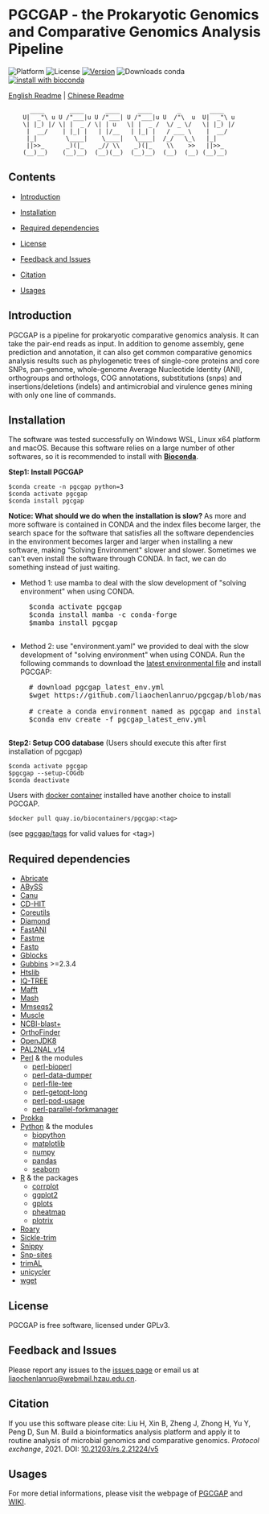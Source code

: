 # PGCGAP - the Prokaryotic Genomics and Comparative Genomics Analysis Pipeline
![Platform](https://badgen.net/badge/platform/WSL,Linux,macOS?list=|)
![License](https://badgen.net/github/license/liaochenlanruo/pgcgap)
[![Version](https://anaconda.org/bioconda/pgcgap/badges/version.svg)](https://anaconda.org/bioconda/pgcgap)
![Downloads conda](https://img.shields.io/conda/dn/bioconda/pgcgap.svg?style=flat)
[![install with bioconda](https://img.shields.io/badge/install%20with-bioconda-brightgreen.svg?style=flat)](http://bioconda.github.io/recipes/pgcgap/README.html)


[English Readme](https://liaochenlanruo.github.io/pgcgap?_blank) | [Chinese Readme](https://liaochenlanruo.github.io/2019/04/28/PGCGAP%E4%B8%AD%E6%96%87%E8%AF%B4%E6%98%8E/?_blank)


		  ____       ____      ____     ____       _        ____    
		U|  _"\ u U /"___|u U /"___| U /"___|u U  /"\  u  U|  _"\ u 
		\| |_) |/ \| |  _ / \| | u   \| |  _ /  \/ _ \/   \| |_) |/ 
		 |  __/    | |_| |   | |/__   | |_| |   / ___ \    |  __/   
		 |_|        \____|    \____|   \____|  /_/   \_\   |_|      
		 ||>>_      _)(|_    _// \\    _)(|_    \\    >>   ||>>_    
		(__)__)    (__)__)  (__)(__)  (__)__)  (__)  (__) (__)__)   


## Contents

- [Introduction](#introduction)
- [Installation](#installation)
- [Required dependencies](#required-dependencies)
- [License](#license)
- [Feedback and Issues](#feedback-and-issues)
- [Citation](#citation)

- [Usages](#usages)

## Introduction

PGCGAP is a pipeline for prokaryotic comparative genomics analysis. It can take the pair-end reads as input. In addition to genome assembly, gene prediction and annotation, it can also get common comparative genomics analysis results such as phylogenetic trees of single-core proteins and core SNPs, pan-genome, whole-genome Average Nucleotide Identity (ANI), orthogroups and orthologs, COG annotations, substitutions (snps) and insertions/deletions (indels) and antimicrobial and virulence genes mining with only one line of commands.

## Installation

The software was tested successfully on Windows WSL, Linux x64 platform and macOS. Because this software relies on a large number of other softwares, so it is recommended to install with __[Bioconda](https://bioconda.github.io/index.html)__.


__Step1: Install PGCGAP__

```
$conda create -n pgcgap python=3
$conda activate pgcgap
$conda install pgcgap
```
<p><strong>Notice: What should we do when the installation is slow? </strong>As more and more software is contained in CONDA and the index files become larger, the search space for the software that satisfies all the software dependencies in the environment becomes larger and larger when installing a new software, making "Solving Environment" slower and slower. Sometimes we can't even install the software through CONDA. In fact, we can do something instead of just waiting.<br/></p>


- Method 1: use mamba to deal with the slow development of "solving environment" when using CONDA.
    <pre>
    $conda activate pgcgap
    $conda install mamba -c conda-forge
    $mamba install pgcgap
    </pre>

- Method 2: use "environment.yaml" we provided to deal with the slow development of "solving environment" when using CONDA. Run the following commands to download the <a href="https://github.com/liaochenlanruo/pgcgap/blob/master/conda/pgcgap_latest_env.yml">latest environmental file</a> and install PGCGAP:
    <pre>
    # download pgcgap_latest_env.yml
    $wget https://github.com/liaochenlanruo/pgcgap/blob/master/conda/pgcgap_latest_env.yml
	
    # create a conda environment named as pgcgap and install the latest version of PGCGAP
    $conda env create -f pgcgap_latest_env.yml
    </pre>

__Step2: Setup COG database__ (Users should execute this after first installation of pgcgap)

```
$conda activate pgcgap
$pgcgap --setup-COGdb
$conda deactivate
```


Users with [docker container](https://hub.docker.com/) installed have another choice to install PGCGAP.

```
$docker pull quay.io/biocontainers/pgcgap:<tag>
```

(see [pgcgap/tags](https://quay.io/repository/biocontainers/pgcgap?tab=tags) for valid values for &lt;tag&gt;)

## Required dependencies

- [Abricate](https://github.com/tseemann/abricate)
- [ABySS](http://www.bcgsc.ca/platform/bioinfo/software/abyss/)
- [Canu](http://canu.readthedocs.org/)
- [CD-HIT](http://weizhongli-lab.org/cd-hit/)
- [Coreutils](https://www.gnu.org/software/coreutils/)
- [Diamond](https://github.com/bbuchfink/diamond)
- [FastANI](https://github.com/ParBLiSS/FastANI)
- [Fastme](http://www.atgc-montpellier.fr/fastme/binaries.php)
- [Fastp](https://github.com/OpenGene/fastp)
- [Gblocks](http://molevol.cmima.csic.es/castresana/Gblocks_server.html)
- [Gubbins](https://github.com/sanger-pathogens/gubbins) >=2.3.4
- [Htslib](https://github.com/samtools/htslib)
- [IQ-TREE](http://www.iqtree.org/)
- [Mafft](https://mafft.cbrc.jp/alignment/software/)
- [Mash](https://github.com/marbl/Mash)
- [Mmseqs2](https://github.com/soedinglab/mmseqs2)
- [Muscle](https://www.ebi.ac.uk/Tools/msa/muscle/)
- [NCBI-blast+](https://blast.ncbi.nlm.nih.gov/Blast.cgi?CMD=Web&PAGE_TYPE=BlastDocs&DOC_TYPE=Download)
- [OrthoFinder](https://github.com/davidemms/OrthoFinder)
- [OpenJDK8](https://openjdk.java.net/)
- [PAL2NAL v14](http://www.bork.embl.de/pal2nal/)
- [Perl](http://www.perl.org/get.html) & the modules
  - [perl-bioperl](http://metacpan.org/pod/BioPerl)
  - [perl-data-dumper](http://metacpan.org/pod/Data::Dumper)
  - [perl-file-tee](http://metacpan.org/pod/File::Tee)
  - [perl-getopt-long](http://metacpan.org/pod/Getopt::Long)
  - [perl-pod-usage](http://search.cpan.org/~marekr/Pod-Usage-1.69/)
  - [perl-parallel-forkmanager](https://metacpan.org/pod/release/DLUX/Parallel-ForkManager-0.7.5/ForkManager.pm)
- [Prokka](https://github.com/tseemann/prokka)
- [Python](https://www.python.org/) & the modules
  - [biopython](https://biopython.org/)
  - [matplotlib](https://matplotlib.org/)
  - [numpy](http://www.numpy.org/)
  - [pandas](http://pandas.pydata.org/)
  - [seaborn](http://seaborn.pydata.org/)
- [R](https://www.r-project.org/) & the packages
  - [corrplot](https://cran.r-project.org/web/packages/corrplot/index.html)
  - [ggplot2](https://cran.r-project.org/web/packages/ggplot2/)
  - [gplots](https://cran.r-project.org/web/packages/gplots/)
  - [pheatmap](https://cran.r-project.org/web/packages/pheatmap/index.html)
  - [plotrix](https://cran.r-project.org/web/packages/plotrix/)
- [Roary](https://sanger-pathogens.github.io/Roary/)
- [Sickle-trim](https://github.com/najoshi/sickle)
- [Snippy](https://github.com/tseemann/snippy)
- [Snp-sites](https://github.com/sanger-pathogens/snp-sites)
- [trimAL](http://trimal.cgenomics.org/)
- [unicycler](https://github.com/rrwick/Unicycler)
- [wget](https://www.gnu.org/software/wget/)


## License

PGCGAP is free software, licensed under GPLv3.

## Feedback and Issues

Please report any issues to the [issues page](https://github.com/liaochenlanruo/pcgap/issues) or email us at [liaochenlanruo@webmail.hzau.edu.cn](mailto:liaochenlanruo@webmail.hzau.edu.cn).

## Citation

If you use this software please cite: Liu H, Xin B, Zheng J, Zhong H, Yu Y, Peng D, Sun M. Build a bioinformatics analysis platform and apply it to routine analysis of microbial genomics and comparative genomics. *Protocol exchange*, 2021. DOI: [10.21203/rs.2.21224/v5](https://doi.org/10.21203/rs.2.21224/v5)


## Usages


For more detial informations, please visit the webpage of [PGCGAP](https://liaochenlanruo.github.io/pgcgap?_blank) and [WIKI](https://github.com/liaochenlanruo/pgcgap/wiki).

